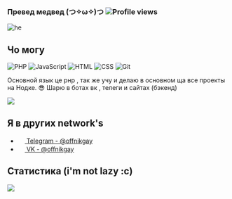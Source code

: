 ### Превед медвед (つ✧ω✧)つ ![Profile views](https://gpvc.arturio.dev/FunnyRain)

![he](https://github.com/FunnyRain/FunnyRain/blob/master/he.gif)

## Чо могу

![PHP](https://img.shields.io/badge/-PHP-%230075a8?logo=PHP&logoColor=white&style=flat-square) ![JavaScript](https://img.shields.io/badge/-JavaScript-%23e9d54c?logo=javascript&logoColor=white&style=flat-square) ![HTML](https://img.shields.io/badge/-HTML-%23de4b25?logo=html5&logoColor=white&style=flat-square) ![CSS](https://img.shields.io/badge/-CSS-%230174b8?logo=css3&logoColor=white&style=flat-square) ![Git](https://img.shields.io/badge/-Git-%23ea4f32?logo=git&logoColor=white&style=flat-square)

Основной язык це рнр , так же учу и делаю в основном ща все проекты на Нодке. :sunglasses: Шарю в ботах вк , телеги и сайтах (бэкенд)  

<img src="https://github-readme-stats.vercel.app/api/top-langs/?username=FunnyRain&hide_title=false" />

## Я в других network's
- <a href="https://t.me/offnikgay"><img src="https://upload.wikimedia.org/wikipedia/commons/thumb/8/82/Telegram_logo.svg/768px-Telegram_logo.svg.png" width=16 height=16 /> Telegram - @offnikgay</a>
- <a href="https://vk.com/offnikgay"><img src="https://upload.wikimedia.org/wikipedia/commons/thumb/2/21/VK.com-logo.svg/1024px-VK.com-logo.svg.png" width=16 height=16 /> VK - @offnikgay</a>

## Статистика (i'm not lazy :c)
<img src="https://github-readme-stats.vercel.app/api?username=FunnyRain&show_icons=true&count_private=true">
